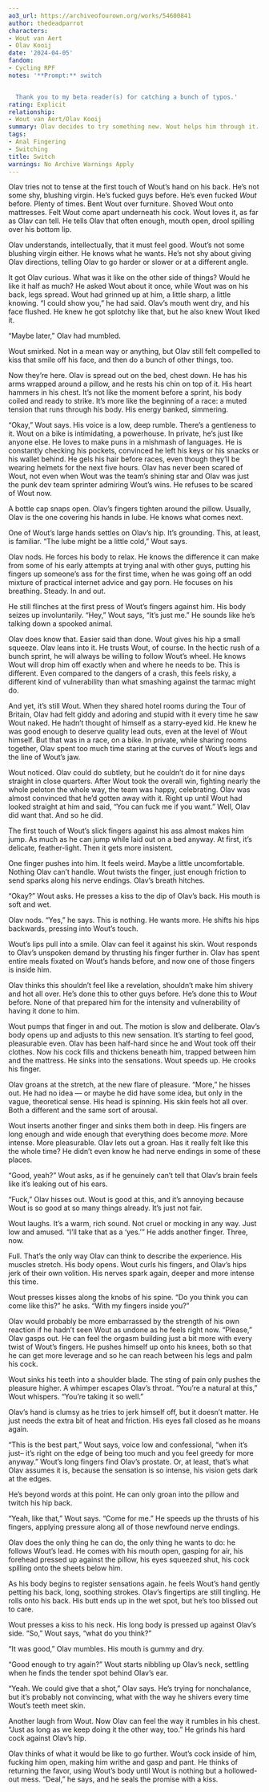 ```yaml
---
ao3_url: https://archiveofourown.org/works/54600841
author: thedeadparrot
characters:
- Wout van Aert
- Olav Kooij
date: '2024-04-05'
fandom:
- Cycling RPF
notes: '**Prompt:** switch


  Thank you to my beta reader(s) for catching a bunch of typos.'
rating: Explicit
relationship:
- Wout van Aert/Olav Kooij
summary: Olav decides to try something new. Wout helps him through it.
tags:
- Anal Fingering
- Switching
title: Switch
warnings: No Archive Warnings Apply
---
```


Olav tries not to tense at the first touch of Wout’s hand on his back. He’s not some shy, blushing virgin. He’s fucked guys before. He’s even fucked *Wout* before. Plenty of times. Bent Wout over furniture. Shoved Wout onto mattresses. Felt Wout come apart underneath his cock. Wout loves it, as far as Olav can tell. He tells Olav that often enough, mouth open, drool spilling over his bottom lip.

Olav understands, intellectually, that it must feel good. Wout’s not some blushing virgin either. He knows what he wants. He’s not shy about giving Olav directions, telling Olav to go harder or slower or at a different angle.

It got Olav curious. What was it like on the other side of things? Would he like it half as much? He asked Wout about it once, while Wout was on his back, legs spread. Wout had grinned up at him, a little sharp, a little knowing. “I could show you,” he had said. Olav’s mouth went dry, and his face flushed. He knew he got splotchy like that, but he also knew Wout liked it.

“Maybe later,” Olav had mumbled.

Wout smirked. Not in a mean way or anything, but Olav still felt compelled to kiss that smile off his face, and then do a bunch of other things, too.

Now they’re here. Olav is spread out on the bed, chest down. He has his arms wrapped around a pillow, and he rests his chin on top of it. His heart hammers in his chest. It’s not like the moment before a sprint, his body coiled and ready to strike. It’s more like the beginning of a race: a muted tension that runs through his body. His energy banked, simmering.

“Okay,” Wout says. His voice is a low, deep rumble. There’s a gentleness to it. Wout on a bike is intimidating, a powerhouse. In private, he’s just like anyone else. He loves to make puns in a mishmash of languages. He is constantly checking his pockets, convinced he left his keys or his snacks or his wallet behind. He gels his hair before races, even though they’ll be wearing helmets for the next five hours. Olav has never been scared of Wout, not even when Wout was the team’s shining star and Olav was just the punk dev team sprinter admiring Wout’s wins. He refuses to be scared of Wout now.

A bottle cap snaps open. Olav’s fingers tighten around the pillow. Usually, Olav is the one covering his hands in lube. He knows what comes next.

One of Wout’s large hands settles on Olav’s hip. It’s grounding. This, at least, is familiar. “The lube might be a little cold,” Wout says.

Olav nods. He forces his body to relax. He knows the difference it can make from some of his early attempts at trying anal with other guys, putting his fingers up someone’s ass for the first time, when he was going off an odd mixture of practical internet advice and gay porn. He focuses on his breathing. Steady. In and out.

He still flinches at the first press of Wout’s fingers against him. His body seizes up involuntarily. “Hey,” Wout says, “It’s just me.” He sounds like he’s talking down a spooked animal.

Olav does know that. Easier said than done. Wout gives his hip a small squeeze. Olav leans into it. He trusts Wout, of course. In the hectic rush of a bunch sprint, he will always be willing to follow Wout’s wheel. He knows Wout will drop him off exactly when and where he needs to be. This is different. Even compared to the dangers of a crash, this feels risky, a different kind of vulnerability than what smashing against the tarmac might do.

And yet, it’s still Wout. When they shared hotel rooms during the Tour of Britain, Olav had felt giddy and adoring and stupid with it every time he saw Wout naked. He hadn’t thought of himself as a starry\-eyed kid. He knew he was good enough to deserve quality lead outs, even at the level of Wout himself. But that was in a race, on a bike. In private, while sharing rooms together, Olav spent too much time staring at the curves of Wout’s legs and the line of Wout’s jaw.

Wout noticed. Olav could do subtlety, but he couldn’t do it for nine days straight in close quarters. After Wout took the overall win, fighting nearly the whole peloton the whole way, the team was happy, celebrating. Olav was almost convinced that he’d gotten away with it. Right up until Wout had looked straight at him and said, “You can fuck me if you want.” Well, Olav did want that. And so he did.

The first touch of Wout’s slick fingers against his ass almost makes him jump. As much as he can jump while laid out on a bed anyway. At first, it’s delicate, feather\-light. Then it gets more insistent.

One finger pushes into him. It feels weird. Maybe a little uncomfortable. Nothing Olav can’t handle. Wout twists the finger, just enough friction to send sparks along his nerve endings. Olav’s breath hitches.

“Okay?” Wout asks. He presses a kiss to the dip of Olav’s back. His mouth is soft and wet.

Olav nods. “Yes,” he says. This is nothing. He wants more. He shifts his hips backwards, pressing into Wout’s touch.

Wout’s lips pull into a smile. Olav can feel it against his skin. Wout responds to Olav’s unspoken demand by thrusting his finger further in. Olav has spent entire meals fixated on Wout’s hands before, and now one of those fingers is inside him.

Olav thinks this shouldn’t feel like a revelation, shouldn’t make him shivery and hot all over. He’s done this to other guys before. He’s done this to *Wout* before. None of that prepared him for the intensity and vulnerability of having it done to him.

Wout pumps that finger in and out. The motion is slow and deliberate. Olav’s body opens up and adjusts to this new sensation. It’s starting to feel good, pleasurable even. Olav has been half\-hard since he and Wout took off their clothes. Now his cock fills and thickens beneath him, trapped between him and the mattress. He sinks into the sensations. Wout speeds up. He crooks his finger.

Olav groans at the stretch, at the new flare of pleasure. “More,” he hisses out. He had no idea — or maybe he did have some idea, but only in the vague, theoretical sense. His head is spinning. His skin feels hot all over. Both a different and the same sort of arousal.

Wout inserts another finger and sinks them both in deep. His fingers are long enough and wide enough that everything does become *more*. More intense. More pleasurable. Olav lets out a groan. Has it really felt like this the whole time? He didn’t even know he had nerve endings in some of these places.

“Good, yeah?” Wout asks, as if he genuinely can’t tell that Olav’s brain feels like it’s leaking out of his ears.

“Fuck,” Olav hisses out. Wout is good at this, and it’s annoying because Wout is so good at so many things already. It’s just not fair.

Wout laughs. It’s a warm, rich sound. Not cruel or mocking in any way. Just low and amused. “I’ll take that as a ‘yes.’” He adds another finger. Three, now.

Full. That’s the only way Olav can think to describe the experience. His muscles stretch. His body opens. Wout curls his fingers, and Olav’s hips jerk of their own volition. His nerves spark again, deeper and more intense this time.

Wout presses kisses along the knobs of his spine. “Do you think you can come like this?” he asks. “With my fingers inside you?”

Olav would probably be more embarrassed by the strength of his own reaction if he hadn’t seen Wout as undone as he feels right now. “Please,” Olav gasps out. He can feel the orgasm building just a bit more with every twist of Wout’s fingers. He pushes himself up onto his knees, both so that he can get more leverage and so he can reach between his legs and palm his cock.

Wout sinks his teeth into a shoulder blade. The sting of pain only pushes the pleasure higher. A whimper escapes Olav’s throat. “You’re a natural at this,” Wout whispers. “You’re taking it so well.”

Olav’s hand is clumsy as he tries to jerk himself off, but it doesn’t matter. He just needs the extra bit of heat and friction. His eyes fall closed as he moans again.

“This is the best part,” Wout says, voice low and confessional, “when it’s just– it’s right on the edge of being too much and you feel greedy for more anyway.” Wout’s long fingers find Olav’s prostate. Or, at least, that’s what Olav assumes it is, because the sensation is so intense, his vision gets dark at the edges.

He’s beyond words at this point. He can only groan into the pillow and twitch his hip back.

“Yeah, like that,” Wout says. “Come for me.” He speeds up the thrusts of his fingers, applying pressure along all of those newfound nerve endings.

Olav does the only thing he can do, the only thing he wants to do: he follows Wout’s lead. He comes with his mouth open, gasping for air, his forehead pressed up against the pillow, his eyes squeezed shut, his cock spilling onto the sheets below him.

As his body begins to register sensations again. he feels Wout’s hand gently petting his back, long, soothing strokes. Olav’s fingertips are still tingling. He rolls onto his back. His butt ends up in the wet spot, but he’s too blissed out to care.

Wout presses a kiss to his neck. His long body is pressed up against Olav’s side. “So,” Wout says, “what do you think?”

“It was good,” Olav mumbles. His mouth is gummy and dry.

“Good enough to try again?” Wout starts nibbling up Olav’s neck, settling when he finds the tender spot behind Olav’s ear.

“Yeah. We could give that a shot,” Olav says. He’s trying for nonchalance, but it’s probably not convincing, what with the way he shivers every time Wout’s teeth meet skin.

Another laugh from Wout. Now Olav can feel the way it rumbles in his chest. “Just as long as we keep doing it the other way, too.” He grinds his hard cock against Olav’s hip.

Olav thinks of what it would be like to go further. Wout’s cock inside of him, fucking him open, making him writhe and gasp and pant. He thinks of returning the favor, using Wout’s body until Wout is nothing but a hollowed\-out mess. “Deal,” he says, and he seals the promise with a kiss.